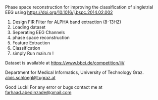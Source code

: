 Phase space reconstruction for improving the classification of singletrial EEG using 
https://doi.org/10.1016/j.bspc.2014.02.002

1) Design FIR Filter for ALPHA band extraction (8-13HZ)
2) Loading dataset
3) Seperating EEG Channels
4) phase space reconstruction
5) Feature Extraction
6) Classification
7) simply Run main.m !

Dataset is available at https://www.bbci.de/competition/iii/

Department for Medical Informatics, University of Technology Graz. <alois.schloegl@tugraz.at>


Good Luck! For any error or bugs contact me at farhaad.abedinzade@gmail.com

